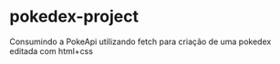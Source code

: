 # pokedex-project
Consumindo a PokeApi utilizando fetch para criação de uma pokedex editada com html+css
